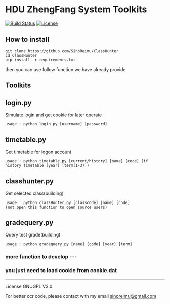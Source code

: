 HDU ZhengFang System Toolkits
=============================

[![Build Status](https://img.shields.io/travis/USER/REPO.svg)](https://github.com/sinoreimu)
[![License](https://img.shields.io/aur/license/yaourt.svg)](https://github.com/sinoreimu/ClassHunter/license.txt)


How to install
--------------
```
git clone https://github.com/SinoReimu/ClassHunter
cd ClassHunter
pip install -r requirements.txt
```
then you can use follow function we have already provide

Toolkits
--------
## login.py
Simulate login and get cookie for later operate
```
usage : python login.py [username] [password] 
```

## timetable.py
Get timetable for logon account
```
usage : python timetable.py [current/history] [name] [code] (if history timetable [year] [term(1-3)])
```

## classhunter.py
Get selected class(building)
```
usage : python classHunter.py [classcode] [name] [code]
(not open this function to open source users)
```

## gradequery.py
Query test grade(building)
```
usage : python gradequery.py [name] [code] [year] [term]
```

### more function to develop ---
### you just need to load cookie from cookie.dat

---------------------
License GNUGPL V3.0

For better ocr code, please contact with my email sinoreimu@gmail.com
